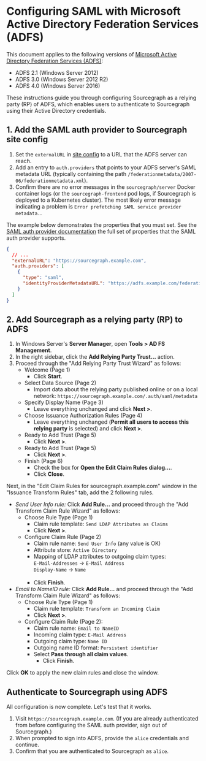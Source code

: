 # Configuring SAML with Microsoft Active Directory Federation Services (ADFS)

This document applies to the following versions of [Microsoft Active Directory Federation Services (ADFS)](https://docs.microsoft.com/en-us/windows-server/identity/active-directory-federation-services):

- ADFS 2.1 (Windows Server 2012)
- ADFS 3.0 (Windows Server 2012 R2)
- ADFS 4.0 (Windows Server 2016)

These instructions guide you through configuring Sourcegraph as a relying party (RP) of ADFS, which enables users to authenticate to Sourcegraph using their Active Directory credentials.

## 1. Add the SAML auth provider to Sourcegraph site config

1.  Set the `externalURL` in [site config](../config/site_config.md) to a URL that the ADFS server can reach.
1.  Add an entry to `auth.providers` that points to your ADFS server's SAML metadata URL (typically containing the path `/federationmetadata/2007-06/federationmetadata.xml`).
1.  Confirm there are no error messages in the `sourcegraph/server` Docker container logs (or the `sourcegraph-frontend` pod logs, if Sourcegraph is deployed to a Kubernetes cluster). The most likely error message indicating a problem is `Error prefetching SAML service provider metadata.`.

The example below demonstrates the properties that you must set. See the [SAML auth provider documentation](../config/site_config.md#saml) the full set of properties that the SAML auth provider supports.

```json
{
  // ...
  "externalURL": "https://sourcegraph.example.com",
  "auth.providers": [
    {
      "type": "saml",
      "identityProviderMetadataURL": "https://adfs.example.com/federationmetadata/2007-06/federationmetadata.xml"
    }
  ]
}
```

## 2. Add Sourcegraph as a relying party (RP) to ADFS

1.  In Windows Server's **Server Manager**, open **Tools > AD FS Management**.
1.  In the right sidebar, click the **Add Relying Party Trust...** action.
1.  Proceed through the "Add Relying Party Trust Wizard" as follows:
    - Welcome (Page 1)
      - Click **Start**.
    - Select Data Source (Page 2)
      - Import data about the relying party published online or on a local network: `https://sourcegraph.example.com/.auth/saml/metadata`
    - Specify Display Name (Page 3)
      - Leave everything unchanged and click **Next >**.
    - Choose Issuance Authorization Rules (Page 4)
      - Leave everything unchanged (**Permit all users to access this relying party** is selected) and click **Next >**.
    - Ready to Add Trust (Page 5)
      - Click **Next >**.
    - Ready to Add Trust (Page 5)
      - Click **Next >**.
    - Finish (Page 6)
      - Check the box for **Open the Edit Claim Rules dialog...**.
      - Click **Close**.

Next, in the "Edit Claim Rules for sourcegraph.example.com" window in the "Issuance Transform Rules" tab, add the 2 following rules.

- _Send User Info rule:_ Click **Add Rule...** and proceed through the "Add Transform Claim Rule Wizard" as follows:
  - Choose Rule Type (Page 1)
    - Claim rule template: `Send LDAP Attributes as Claims`
    - Click **Next >**.
  - Configure Claim Rule (Page 2)
    - Claim rule name: `Send User Info` (any value is OK)
    - Attribute store: `Active Directory`
    - Mapping of LDAP attributes to outgoing claim types:<br/> `E-Mail-Addresses` -> `E-Mail Address`<br/> `Display-Name` -> `Name`<br/><br/>
    - Click **Finish**.
- _Email to NameID rule:_ Click **Add Rule...** and proceed through the "Add Transform Claim Rule Wizard" as follows:
  - Choose Rule Type (Page 1)
    - Claim rule template: `Transform an Incoming Claim`
    - Click **Next >**.
  - Configure Claim Rule (Page 2):
    - Claim rule name: `Email to NameID`
    - Incoming claim type: `E-Mail Address`
    - Outgoing claim type: `Name ID`
    - Outgoing name ID format: `Persistent identifier`
    - Select **Pass through all claim values**.
      - Click **Finish**.

Click **OK** to apply the new claim rules and close the window.

## Authenticate to Sourcegraph using ADFS

All configuration is now complete. Let's test that it works.

1.  Visit `https://sourcegraph.example.com`. (If you are already authenticated from before configuring the SAML auth provider, sign out of Sourcegraph.)
1.  When prompted to sign into ADFS, provide the `alice` credentials and continue.
1.  Confirm that you are authenticated to Sourcegraph as `alice`.
